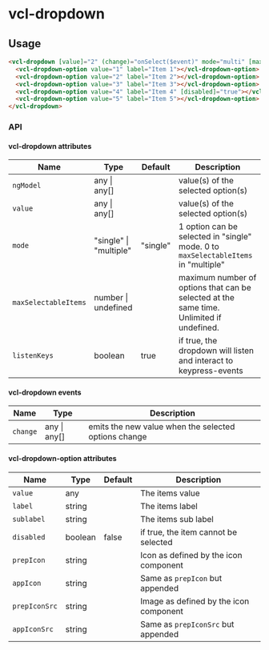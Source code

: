 # vcl-dropdown

## Usage

```html
<vcl-dropdown [value]="2" (change)="onSelect($event)" mode="multi" [maxSelectableItems]="5">
  <vcl-dropdown-option value="1" label="Item 1"></vcl-dropdown-option>
  <vcl-dropdown-option value="2" label="Item 2"></vcl-dropdown-option>
  <vcl-dropdown-option value="3" label="Item 3"></vcl-dropdown-option>
  <vcl-dropdown-option value="4" label="Item 4" [disabled]="true"></vcl-dropdown-option>
  <vcl-dropdown-option value="5" label="Item 5"></vcl-dropdown-option>
</vcl-dropdown>
```


### API

#### vcl-dropdown attributes

Name                  | Type                        | Default  | Description
--------------------- | ---------------             | -------  | --------------------------------------------------------------------------------
`ngModel`             | any &#124; any[]            |          | value(s) of the selected option(s)
`value`               | any &#124; any[]            |          | value(s) of the selected option(s)
`mode`                | "single" &#124; "multiple"  | "single" | 1 option can be selected in "single" mode. 0 to `maxSelectableItems` in "multiple"
`maxSelectableItems`  | number &#124; undefined     |          | maximum number of options that can be selected at the same time. Unlimited if undefined.
`listenKeys`          | boolean                     | true     | if true, the dropdown will listen and interact to keypress-events 

#### vcl-dropdown events

Name                  | Type             | Description
--------------------- | ---------------  | -
`change`              | any &#124; any[] | emits the new value when the selected options change

#### vcl-dropdown-option attributes

Name         | Type    | Default | Description
----------   | ------- | ------- | --------------------------------------
`value`      | any     |         | The items value
`label`      | string  |         | The items label
`sublabel`   | string  |         | The items sub label
`disabled`   | boolean | false   | if true, the item cannot be selected
`prepIcon`   | string  |         | Icon as defined by the icon component
`appIcon`    | string  |         | Same as `prepIcon` but appended
`prepIconSrc`| string  |         | Image as defined by the icon component
`appIconSrc` | string  |         | Same as `prepIconSrc` but appended
